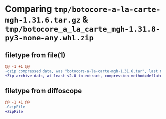 # Comparing `tmp/botocore-a-la-carte-mgh-1.31.6.tar.gz` & `tmp/botocore_a_la_carte_mgh-1.31.8-py3-none-any.whl.zip`

## filetype from file(1)

```diff
@@ -1 +1 @@
-gzip compressed data, was "botocore-a-la-carte-mgh-1.31.6.tar", last modified: Thu Jul 20 01:20:38 2023, max compression
+Zip archive data, at least v2.0 to extract, compression method=deflate
```

## filetype from diffoscope

```diff
@@ -1 +1 @@
-GzipFile
+ZipFile
```

